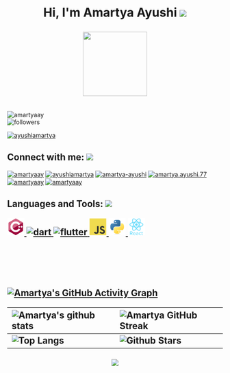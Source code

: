 
<h1 align="center">Hi, I'm Amartya Ayushi <img src = "https://raw.githubusercontent.com/MartinHeinz/MartinHeinz/master/wave.gif" width = 30px>

<img src = "https://media0.giphy.com/media/KDDpcKigbfFpnejZs6/giphy.gif?cid=ecf05e47oy6f4zjs8g1qoiystc56cu7r9tb8a1fe76e05oty&rid=giphy.gif" width = 150px height=150px></h1>
<p align="left"> <img src="https://komarev.com/ghpvc/?username=amartyaay&label=Profile%20views&color=0e75b6&style=flat" alt="amartyaay" />
<br>
  <img src="https://img.shields.io/github/followers/amartyaay?label=Follow&style=flat" alt="followers" />
</p>

<p align="left"> <a href="https://twitter.com/ayushiamartya" target="blank"><img src="https://img.shields.io/twitter/follow/ayushiamartya?logo=twitter&style=social" alt="ayushiamartya" /></a> </p>

<h2 align="left">Connect with me: <img src='https://raw.githubusercontent.com/ShahriarShafin/ShahriarShafin/main/Assets/handshake.gif' width="100px"></h2>
<p align="left">
<a href="https://dev.to/amartyaay" target="blank"><img align="center" src="https://raw.githubusercontent.com/rahuldkjain/github-profile-readme-generator/master/src/images/icons/Social/devto.svg" alt="amartyaay" height="30" width="40" /></a> 
<a href="https://twitter.com/ayushiamartya" target="blank"><img align="center" src="https://raw.githubusercontent.com/rahuldkjain/github-profile-readme-generator/master/src/images/icons/Social/twitter.svg" alt="ayushiamartya" height="30" width="40" /></a> 
<a href="https://linkedin.com/in/amartya-ayushi" target="blank"><img align="center" src="https://raw.githubusercontent.com/rahuldkjain/github-profile-readme-generator/master/src/images/icons/Social/linked-in-alt.svg" alt="amartya-ayushi" height="30" width="40" /></a> 
<a href="https://fb.com/amartya.ayushi.77" target="blank"><img align="center" src="https://raw.githubusercontent.com/rahuldkjain/github-profile-readme-generator/master/src/images/icons/Social/facebook.svg" alt="amartya.ayushi.77" height="30" width="40" /></a> 
<a href="https://instagram.com/amartyaay" target="blank"><img align="center" src="https://raw.githubusercontent.com/rahuldkjain/github-profile-readme-generator/master/src/images/icons/Social/instagram.svg" alt="amartyaay" height="30" width="40" /></a> 
<a href="https://www.leetcode.com/amartyaay" target="blank"><img align="center" src="https://raw.githubusercontent.com/rahuldkjain/github-profile-readme-generator/master/src/images/icons/Social/leet-code.svg" alt="amartyaay" height="30" width="40" /></a> 
</p>

<h2 align="left">Languages and Tools: <img src = "https://media2.giphy.com/media/QssGEmpkyEOhBCb7e1/giphy.gif?cid=ecf05e47a0n3gi1bfqntqmob8g9aid1oyj2wr3ds3mg700bl&rid=giphy.gif" width = 32p</h2>
<p align="left">
 <a href="https://www.w3schools.com/cpp/" target="_blank" rel="noreferrer"> <img src="https://raw.githubusercontent.com/devicons/devicon/master/icons/cplusplus/cplusplus-original.svg" alt="cplusplus" width="40" height="40"/> </a>
  <a href="https://dart.dev" target="_blank" rel="noreferrer"> <img src="https://www.vectorlogo.zone/logos/dartlang/dartlang-icon.svg" alt="dart" width="40" height="40"/> </a>
  <a href="https://flutter.dev" target="_blank" rel="noreferrer"> <img src="https://www.vectorlogo.zone/logos/flutterio/flutterio-icon.svg" alt="flutter" width="40" height="40"/> </a>
  <a href="https://developer.mozilla.org/en-US/docs/Web/JavaScript" target="_blank" rel="noreferrer"> <img src="https://raw.githubusercontent.com/devicons/devicon/master/icons/javascript/javascript-original.svg" alt="javascript" width="40" height="40"/> </a>
  <a href="https://www.python.org" target="_blank" rel="noreferrer"> <img src="https://raw.githubusercontent.com/devicons/devicon/master/icons/python/python-original.svg" alt="python" width="40" height="40"/> </a>
  <a href="https://reactjs.org/" target="_blank" rel="noreferrer"> <img src="https://raw.githubusercontent.com/devicons/devicon/master/icons/react/react-original-wordmark.svg" alt="react" width="40" height="40"/> </a> </p>
<br>
<br>
  <br>
  
[![Amartya's GitHub Activity Graph](https://activity-graph.herokuapp.com/graph?username=amartyaay&theme=tokyonight)](https://git.io/praveenscience)

| ![Amartya's github stats](https://github-readme-stats.vercel.app/api?username=amartyaay&show_icons=true&theme=tokyonight) | ![Amartya GitHub Streak](https://github-readme-streak-stats.herokuapp.com/?user=amartyaay&theme=tokyonight) |
| --- | --- |
| ![Top Langs](https://github-readme-stats.vercel.app/api/top-langs/?username=amartyaay&theme=tokyonight) | ![Github Stars](https://github-readme-stats.vercel.app/api?username=amartyaay&show_icons=true&locale=en&count_private=true&hide_rank=true&custom_title=My%20GitHub%20Stats&disable_animations=true&theme=tokyonight) |

  <p align="center"><img src="https://readme-jokes.vercel.app/api?theme=tokyonight" /></p>

